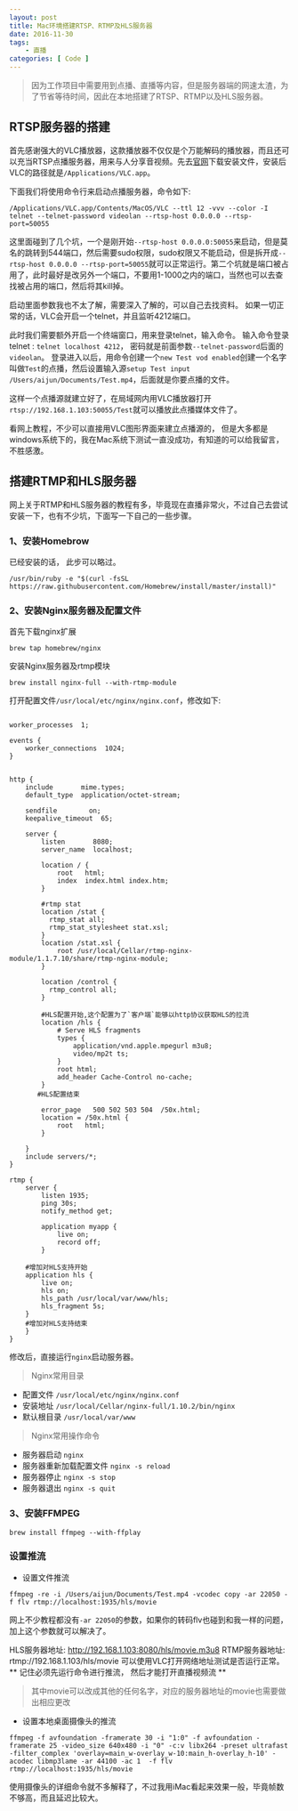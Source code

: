 ```yaml
---
layout: post 
title: Mac环境搭建RTSP、RTMP及HLS服务器
date: 2016-11-30
tags:
    - 直播
categories: [ Code ]
---
```


> 因为工作项目中需要用到点播、直播等内容，但是服务器端的网速太渣，为了节省等待时间，因此在本地搭建了RTSP、RTMP以及HLS服务器。

## RTSP服务器的搭建

首先感谢强大的VLC播放器，这款播放器不仅仅是个万能解码的播放器，而且还可以充当RTSP点播服务器，用来与人分享音视频。先去[官网](http://www.videolan.org/vlc/)下载安装文件，安装后VLC的路径就是```/Applications/VLC.app```。

下面我们将使用命令行来启动点播服务器，命令如下:
```
/Applications/VLC.app/Contents/MacOS/VLC --ttl 12 -vvv --color -I telnet --telnet-password videolan --rtsp-host 0.0.0.0 --rtsp-port=50055
```
这里面碰到了几个坑，一个是刚开始```--rtsp-host 0.0.0.0:50055```来启动，但是莫名的跳转到544端口，然后需要sudo权限，sudo权限又不能启动，但是拆开成```--rtsp-host 0.0.0.0 --rtsp-port=50055```就可以正常运行。第二个坑就是端口被占用了，此时最好是改另外一个端口，不要用1-1000之内的端口，当然也可以去查找被占用的端口，然后将其kill掉。

启动里面参数我也不太了解，需要深入了解的，可以自己去找资料。
如果一切正常的话，VLC会开启一个telnet，并且监听4212端口。

此时我们需要额外开启一个终端窗口，用来登录telnet，输入命令。
输入命令登录telnet : ```telnet localhost 4212```，
密码就是前面参数```--telnet-password```后面的```videolan```。
登录进入以后，用命令创建一个```new Test vod enabled```创建一个名字叫做```Test```的点播，然后设置输入源```setup Test input /Users/aijun/Documents/Test.mp4```，后面就是你要点播的文件。

这样一个点播源就建立好了，在局域网内用VLC播放器打开```rtsp://192.168.1.103:50055/Test```就可以播放此点播媒体文件了。

看网上教程，不少可以直接用VLC图形界面来建立点播源的， 但是大多都是windows系统下的，我在Mac系统下测试一直没成功，有知道的可以给我留言，不胜感激。

## 搭建RTMP和HLS服务器

网上关于RTMP和HLS服务器的教程有多，毕竟现在直播非常火，不过自己去尝试安装一下，也有不少坑，下面写一下自己的一些步骤。

### 1、安装Homebrow
已经安装的话， 此步可以略过。
```
/usr/bin/ruby -e "$(curl -fsSL https://raw.githubusercontent.com/Homebrew/install/master/install)"
```

### 2、安装Nginx服务器及配置文件

首先下载nginx扩展
```
brew tap homebrew/nginx
```

安装Nginx服务器及rtmp模块

```
brew install nginx-full --with-rtmp-module
```

打开配置文件```/usr/local/etc/nginx/nginx.conf```，修改如下:
```

worker_processes  1;

events {
    worker_connections  1024;
}


http {
    include       mime.types;
    default_type  application/octet-stream;

    sendfile        on;
    keepalive_timeout  65;

    server {
        listen       8080;
        server_name  localhost;

        location / {
            root   html;
            index  index.html index.htm;
        }

        #rtmp stat
        location /stat {
          rtmp_stat all;
          rtmp_stat_stylesheet stat.xsl;
        }
        location /stat.xsl {
            root /usr/local/Cellar/rtmp-nginx-module/1.1.7.10/share/rtmp-nginx-module;
        }

        location /control {
          rtmp_control all;
        }

        #HLS配置开始,这个配置为了`客户端`能够以http协议获取HLS的拉流
        location /hls {
            # Serve HLS fragments
            types {
                application/vnd.apple.mpegurl m3u8;
                video/mp2t ts;
            }
            root html;
            add_header Cache-Control no-cache;
        }
       #HLS配置结束

        error_page   500 502 503 504  /50x.html;
        location = /50x.html {
            root   html;
        }

    }
    include servers/*;
}

rtmp {
	server {
		listen 1935;
        ping 30s;
        notify_method get;

		application myapp {
			live on;
			record off;
		}

    #增加对HLS支持开始
    application hls {
        live on;
        hls on;
        hls_path /usr/local/var/www/hls;
        hls_fragment 5s;
    }
    #增加对HLS支持结束
	}
}

```
修改后，直接运行```nginx```启动服务器。

> Nginx常用目录
* 配置文件 ```/usr/local/etc/nginx/nginx.conf```
* 安装地址 ```/usr/local/Cellar/nginx-full/1.10.2/bin/nginx```
* 默认根目录 ```/usr/local/var/www```

> Nginx常用操作命令
* 服务器启动   ```nginx```
* 服务器重新加载配置文件	```nginx -s reload ```
* 服务器停止  ```nginx -s stop```
* 服务器退出 ```nginx -s quit```

### 3、安装FFMPEG

```
brew install ffmpeg --with-ffplay
```

### 设置推流

* 设置文件推流
```
ffmpeg -re -i /Users/aijun/Documents/Test.mp4 -vcodec copy -ar 22050 -f flv rtmp://localhost:1935/hls/movie
```
网上不少教程都没有```-ar 22050```的参数，如果你的转码flv也碰到和我一样的问题，加上这个参数就可以解决了。

HLS服务器地址: http://192.168.1.103:8080/hls/movie.m3u8
RTMP服务器地址: rtmp://192.168.1.103/hls/movie
可以使用VLC打开网络地址测试是否运行正常。
** 记住必须先运行命令进行推流， 然后才能打开直播视频流 **
> 其中movie可以改成其他的任何名字，对应的服务器地址的movie也需要做出相应更改

* 设置本地桌面摄像头的推流
```
ffmpeg -f avfoundation -framerate 30 -i "1:0" -f avfoundation -framerate 25 -video_size 640x480 -i "0" -c:v libx264 -preset ultrafast -filter_complex 'overlay=main_w-overlay_w-10:main_h-overlay_h-10' -acodec libmp3lame -ar 44100 -ac 1  -f flv rtmp://localhost:1935/hls/movie
```
使用摄像头的详细命令就不多解释了，不过我用iMac看起来效果一般，毕竟帧数不够高，而且延迟比较大。